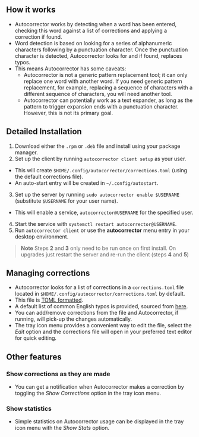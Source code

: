 ## How it works

- Autocorrector works by detecting when a word has been entered, checking this
  word against a list of corrections and applying a correction if found.
- Word detection is based on looking for a series of alphanumeric characters
  following by a punctuation character. Once the punctuation character is
  detected, Autocorrector looks for and if found, replaces typos.
- This means Autocorrector has some caveats:
  - Autocorrector is not a generic pattern replacement tool; it can only replace
    one word with another word. If you need generic pattern replacement, for
    example, replacing a sequence of characters with a different sequence of
    characters, you will need another tool.
  - Autocorrector can potentially work as a text expander, as long as the
    pattern to trigger expansion ends with a punctuation character. However,
    this is not its primary goal.

## Detailed Installation

1. Download either the `.rpm` or `.deb` file and install using your package
   manager.
2. Set up the client by running `autocorrector client setup` as your user.
  - This will create `$HOME/.config/autocorrector/corrections.toml` (using the
    default corrections file).
  - An auto-start entry will be created in `~/.config/autostart`.
3. Set up the server by running `sudo autocorrector enable $USERNAME`
   (substitute `$USERNAME` for your user name).
  - This will enable a service, `autocorrector@USERNAME` for the specified user.
4. Start the service with `systemctl restart autocorrector@USERNAME`.
5. Run `autocorrector client` or use the **autocorrector** menu entry in your
   desktop environment.

> **Note**
> Steps **2** and **3** only need to be run once on first install. On
> upgrades just restart the server and re-run the client (steps **4** and **5**)

## Managing corrections

- Autocorrector looks for a list of corrections in a `corrections.toml` file
  located in `$HOME/.config/autocorrector/corrections.toml` by default.
- This file is [TOML formatted](https://toml.io/en/).
- A default list of common English typos is provided, sourced from
  [here](https://www.autohotkey.com/download/AutoCorrect.ahk).
- You can add/remove corrections from the file and Autocorrector, if running,
  will pick-up the changes automatically.
- The tray icon menu provides a convenient way to edit the file, select the
  *Edit* option and the corrections file will open in your preferred text editor
  for quick editing.

## Other features

### Show corrections as they are made

- You can get a notification when Autocorrector makes a correction by toggling
  the *Show Corrections* option in the tray icon menu.

### Show statistics

- Simple statistics on Autocorrector usage can be displayed in the tray icon
  menu with the *Show Stats* option.
